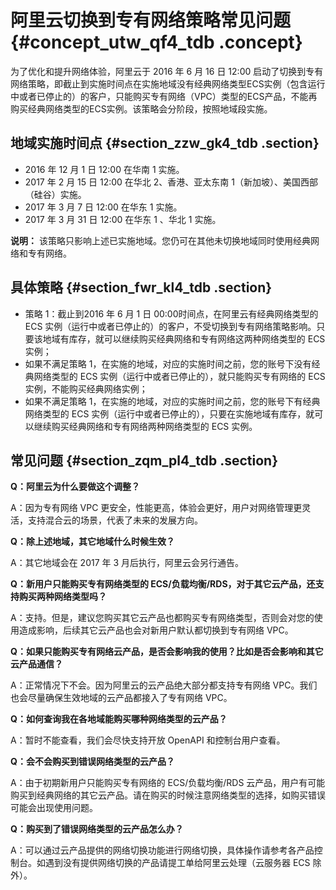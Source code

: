 # 阿里云切换到专有网络策略常见问题 {#concept_utw_qf4_tdb .concept}

为了优化和提升网络体验，阿里云于 2016 年 6 月 16 日 12:00 启动了切换到专有网络策略，即截止到实施时间点在实施地域没有经典网络类型ECS实例（包含运行中或者已停止的）的客户，只能购买专有网络（VPC）类型的ECS产品，不能再购买经典网络类型的ECS实例。该策略会分阶段，按照地域段实施。

## 地域实施时间点 {#section_zzw_gk4_tdb .section}

-   2016 年 12 月 1 日 12:00 在华南 1 实施。
-   2017 年 2 月 15 日 12:00 在华北 2、香港、亚太东南 1（新加坡）、美国西部（硅谷）实施。
-   2017 年 3 月 7 日 12:00 在华东 1 实施。
-   2017 年 3 月 31 日 12:00 在华东 1 、华北 1 实施。

**说明：** 该策略只影响上述已实施地域。您仍可在其他未切换地域同时使用经典网络和专有网络。

## 具体策略 {#section_fwr_kl4_tdb .section}

-   策略 1：截止到2016 年 6 月 1 日 00:00时间点，在阿里云有经典网络类型的ECS 实例（运行中或者已停止的）的客户，不受切换到专有网络策略影响。只要该地域有库存，就可以继续购买经典网络和专有网络这两种网络类型的 ECS 实例；
-   如果不满足策略 1，在实施的地域，对应的实施时间之前，您的账号下没有经典网络类型的 ECS 实例（运行中或者已停止的），就只能购买专有网络的 ECS 实例，不能购买经典网络实例；
-   如果不满足策略 1，在实施的地域，对应的实施时间之前，您的账号下有经典网络类型的 ECS 实例（运行中或者已停止的），只要在实施地域有库存，就可以继续购买经典网络和专有网络两种网络类型的 ECS 实例。

## 常见问题 {#section_zqm_pl4_tdb .section}

**Q：阿里云为什么要做这个调整？**

A：因为专有网络 VPC 更安全，性能更高，体验会更好，用户对网络管理更灵活，支持混合云的场景，代表了未来的发展方向。

**Q：除上述地域，其它地域什么时候生效？**

A：其它地域会在 2017 年 3 月后执行，阿里云会另行通告。

**Q：新用户只能购买专有网络类型的 ECS/负载均衡/RDS，对于其它云产品，还支持购买两种网络类型吗？**

A：支持。但是，建议您购买其它云产品也都购买专有网络类型，否则会对您的使用造成影响，后续其它云产品也会对新用户默认都切换到专有网络 VPC。

**Q：如果只能购买专有网络云产品，是否会影响我的使用？比如是否会影响和其它云产品通信？**

A：正常情况下不会。因为阿里云的云产品绝大部分都支持专有网络 VPC。我们也会尽量确保生效地域的云产品都接入了专有网络 VPC。

**Q：如何查询我在各地域能购买哪种网络类型的云产品？**

A：暂时不能查看，我们会尽快支持开放 OpenAPI 和控制台用户查看。

**Q：会不会购买到错误网络类型的云产品？**

A：由于初期新用户只能购买专有网络的 ECS/负载均衡/RDS 云产品，用户有可能购买到经典网络的其它云产品。请在购买的时候注意网络类型的选择，如购买错误可能会出现使用问题。

**Q：购买到了错误网络类型的云产品怎么办？**

A：可以通过云产品提供的网络切换功能进行网络切换，具体操作请参考各产品控制台。如遇到没有提供网络切换的产品请提工单给阿里云处理（云服务器 ECS 除外）。

